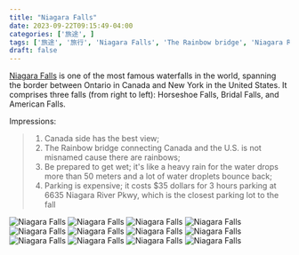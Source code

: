 ```yaml
---
title: "Niagara Falls"
date: 2023-09-22T09:15:49-04:00  
categories: ['旅途', ]    
tags: ['旅途', '旅行', 'Niagara Falls', 'The Rainbow bridge', 'Niagara River']    
draft: false
---
```


[Niagara Falls](https://en.wikipedia.org/wiki/Niagara_Falls) is one of the most famous waterfalls in the world, spanning the border between Ontario in Canada 
and New York in the United States. It comprises three falls (from right to left): Horseshoe Falls,  Bridal Falls,  and American Falls.

Impressions:
> 1. Canada side has the best view;
> 2. The Rainbow bridge connecting Canada and the U.S. is not misnamed cause there are rainbows;
> 3. Be prepared to get wet; it's like a heavy rain for the water drops more than 50 meters and a lot of water droplets bounce back;
> 4. Parking is expensive; it costs $35 dollars for 3 hours parking at 6635 Niagara River Pkwy, which is the closest parking lot to the fall 



![Niagara Falls](/travel/niagara_falls/niagarafalls_1.jpeg "Niagara Falls")
![Niagara Falls](/travel/niagara_falls/niagarafalls_2.jpeg "Niagara Falls")
![Niagara Falls](/travel/niagara_falls/niagarafalls_3.jpeg "Niagara Falls")
![Niagara Falls](/travel/niagara_falls/niagarafalls_4.jpeg "Niagara Falls")
![Niagara Falls](/travel/niagara_falls/niagarafalls_5.jpeg "Niagara Falls")
![Niagara Falls](/travel/niagara_falls/niagarafalls_6.jpeg "Niagara Falls")
![Niagara Falls](/travel/niagara_falls/niagarafalls_7.jpeg "Niagara Falls")
![Niagara Falls](/travel/niagara_falls/niagarafalls_8.jpeg "Niagara Falls")
![Niagara Falls](/travel/niagara_falls/niagarafalls_9.jpeg "Niagara Falls")
![Niagara Falls](/travel/niagara_falls/niagarafalls_10.jpeg "Niagara Falls")
![Niagara Falls](/travel/niagara_falls/niagarafalls_11.jpeg "Niagara Falls")
![Niagara Falls](/travel/niagara_falls/niagarafalls_12.jpeg "Niagara Falls")

